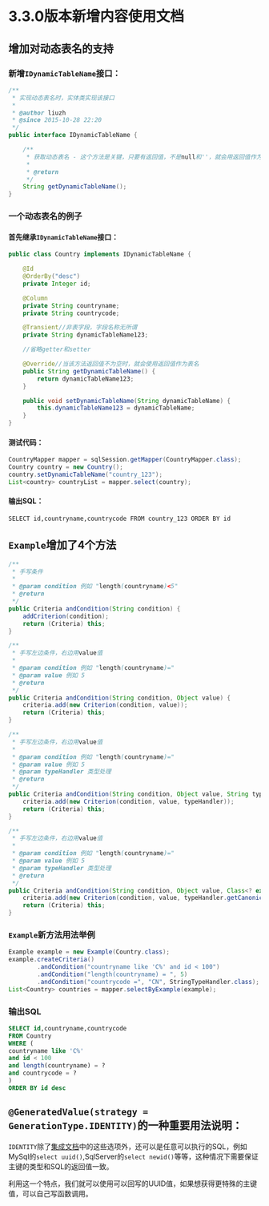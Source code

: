 # 3.3.0版本新增内容使用文档

## 增加对动态表名的支持

### 新增`IDynamicTableName`接口：

```java
/**
 * 实现动态表名时，实体类实现该接口
 *
 * @author liuzh
 * @since 2015-10-28 22:20
 */
public interface IDynamicTableName {

    /**
     * 获取动态表名 - 这个方法是关键，只要有返回值，不是null和''，就会用返回值作为表名
     *
     * @return
     */
    String getDynamicTableName();
}
```

### 一个动态表名的例子

#### 首先继承`IDynamicTableName`接口：
```java
public class Country implements IDynamicTableName {

    @Id
    @OrderBy("desc")
    private Integer id;

    @Column
    private String countryname;
    private String countrycode;

    @Transient//非表字段，字段名称无所谓
    private String dynamicTableName123;

    //省略getter和setter

    @Override//当该方法返回值不为空时，就会使用返回值作为表名
    public String getDynamicTableName() {
        return dynamicTableName123;
    }

    public void setDynamicTableName(String dynamicTableName) {
        this.dynamicTableName123 = dynamicTableName;
    }
}
```

#### 测试代码：

```java
CountryMapper mapper = sqlSession.getMapper(CountryMapper.class);
Country country = new Country();
country.setDynamicTableName("country_123");
List<country> countryList = mapper.select(country);
```

#### 输出SQL：

`SELECT id,countryname,countrycode FROM country_123 ORDER BY id`

## `Example`增加了4个方法

```java
/**
 * 手写条件
 *
 * @param condition 例如 "length(countryname)<5"
 * @return
 */
public Criteria andCondition(String condition) {
    addCriterion(condition);
    return (Criteria) this;
}

/**
 * 手写左边条件，右边用value值
 *
 * @param condition 例如 "length(countryname)="
 * @param value 例如 5
 * @return
 */
public Criteria andCondition(String condition, Object value) {
    criteria.add(new Criterion(condition, value));
    return (Criteria) this;
}

/**
 * 手写左边条件，右边用value值
 *
 * @param condition 例如 "length(countryname)="
 * @param value 例如 5
 * @param typeHandler 类型处理
 * @return
 */
public Criteria andCondition(String condition, Object value, String typeHandler) {
    criteria.add(new Criterion(condition, value, typeHandler));
    return (Criteria) this;
}

/**
 * 手写左边条件，右边用value值
 *
 * @param condition 例如 "length(countryname)="
 * @param value 例如 5
 * @param typeHandler 类型处理
 * @return
 */
public Criteria andCondition(String condition, Object value, Class<? extends TypeHandler> typeHandler) {
    criteria.add(new Criterion(condition, value, typeHandler.getCanonicalName()));
    return (Criteria) this;
}
```

### `Example`新方法用法举例
```java
Example example = new Example(Country.class);
example.createCriteria()
        .andCondition("countryname like 'C%' and id < 100")
        .andCondition("length(countryname) = ", 5)
        .andCondition("countrycode =", "CN", StringTypeHandler.class);
List<Country> countries = mapper.selectByExample(example);
```

### 输出SQL
```sql
SELECT id,countryname,countrycode
FROM Country
WHERE (
countryname like 'C%'
and id < 100
and length(countryname) = ?
and countrycode = ?
)
ORDER BY id desc
```

## `@GeneratedValue(strategy = GenerationType.IDENTITY)`的一种重要用法说明：

`IDENTITY`除了[集成文档](http://git.oschina.net/free/Mapper/blob/master/wiki/mapper3/3.Use.md#2-<code>-generatedvalue-strategy-=-generationtype-identity-<-code>)中的这些选项外，还可以是任意可以执行的SQL，例如MySql的`select uuid()`,SqlServer的`select newid()`等等，这种情况下需要保证主键的类型和SQL的返回值一致。

利用这一个特点，我们就可以使用可以回写的UUID值，如果想获得更特殊的主键值，可以自己写函数调用。